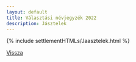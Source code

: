 ```yaml
---
layout: default
title: Választási névjegyzék 2022
description: Jásztelek
---
```


{% include settlementHTMLs/Jaasztelek.html %}

[Vissza](./)